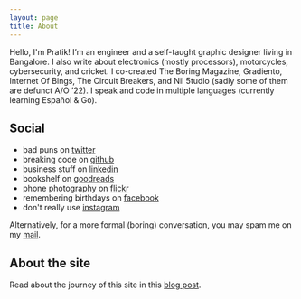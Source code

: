 ```yaml
---
layout: page
title: About
---
```


Hello, I'm Pratik! I’m an engineer and a self-taught graphic designer living in Bangalore. I also write about electronics (mostly processors), motorcycles, cybersecurity, and cricket. I co-created The Boring Magazine, Gradiento, Internet Of Bings, The Circuit Breakers, and Nil 5tudio (sadly some of them are defunct A/O ’22). I speak and code in multiple languages (currently learning Español & Go).

## Social

+ bad puns on <a href="https://twitter.com/pratikwa" target="_blank" class="link">twitter</a>
+ breaking code on <a href="https://github.com/pratiknilange" target="_blank" class="link">github</a>
+ business stuff on <a href="https://linkedin.com/in/npt" target="_blank" class="link">linkedin</a>
+ bookshelf on <a href="https://www.goodreads.com/review/list/120733875?shelf=read" target="_blank" class="link">goodreads</a>
+ phone photography on <a href="https://www.flickr.com/photos/186635911@N03/" target="_blank" class="link">flickr</a>
+ remembering birthdays on <a href="https://facebook.com/pratnil" target="_blank" class="link">facebook</a>
+ don't really use <a href="https://instagram.com/pratiknilange" target="_blank" class="link">instagram</a>

<p>Alternatively, for a more formal (boring) conversation, you may spam me on my <a href="mailto:contact@pratiknilange.in" class="link">mail</a>.</p>


## About the site

Read about the journey of this site in this [blog post](/2021/12/07/about-the-site).
